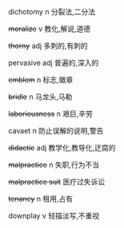 dichotomy		n		分裂法,二分法

~~moralize~~		v		教化,解说,道德

~~thorny~~		adj		多刺的,有刺的

pervasive		adj		普遍的,深入的

~~emblem~~		n		标志,徽章

~~bridle~~		n		马龙头,马勒

~~laboriousness~~		n		艰巨,辛劳

cavaet		n		防止误解的说明,警告

~~didactic~~		adj		教学化,教导化,迂腐的

~~malpractice~~		n		失职,行为不当

~~malpractice suit~~		医疗过失诉讼

~~tenancy~~		n		租用,占有

downplay		v		轻描淡写,不重视

